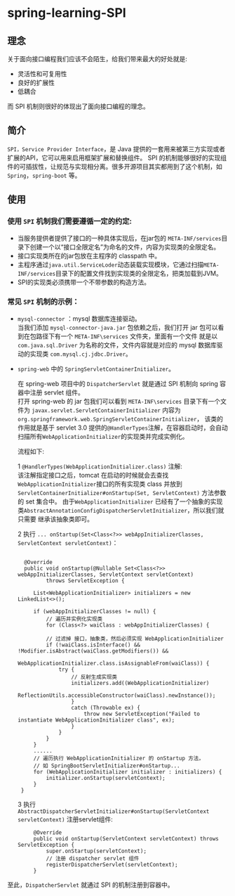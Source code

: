 # spring-learning-SPI

## 理念

关于面向接口编程我们应该不会陌生，给我们带来最大的好处就是:
- 灵活性和可复用性
- 良好的扩展性
- 低耦合

而 SPI 机制则很好的体现出了面向接口编程的理念。

## 简介

`SPI，Service Provider Interface`，是 Java 提供的一套用来被第三方实现或者扩展的API，它可以用来启用框架扩展和替换组件。
SPI 的机制能够很好的实现组件的可插拔性，让规范与实现相分离。很多开源项目其实都用到了这个机制，如 `Spring`，`spring-boot` 等。

## 使用

### 使用 ``SPI`` 机制我们需要遵循一定的约定:
- 当服务提供者提供了接口的一种具体实现后，在jar包的 `META-INF/services`目录下创建一个以“接口全限定名”为命名的文件，内容为实现类的全限定名。
- 接口实现类所在的jar包放在主程序的 classpath 中。
- 主程序通过`java.util.ServiceLoder`动态装载实现模块，它通过扫描`META-INF/services`目录下的配置文件找到实现类的全限定名，把类加载到JVM。
- SPI的实现类必须携带一个不带参数的构造方法。

### 常见 ``SPI`` 机制的示例：
- `mysql-connector` ：mysql 数据库连接驱动。  
当我们添加 `mysql-connector-java.jar` 包依赖之后，我们打开 jar 包可以看到在包路径下有一个 `META-INF\services` 文件夹，里面有一个文件
就是以 `com.java.sql.Driver` 为名称的文件，文件内容就是对应的 mysql 数据库驱动的实现类 `com.mysql.cj.jdbc.Driver`。

- `spring-web` 中的 `SpringServletContainerInitializer`。  
     
   在 spring-web 项目中的 `DispatcherServlet` 就是通过 SPI 机制向 spring 容器中注册 servlet 组件。  
   打开 spring-web 的 jar 包我们可以看到 `META-INF\services`
   目录下有一个文件为 `javax.servlet.ServletContainerInitializer` 内容为 `org.springframework.web.SpringServletContainerInitializer`，
   该类的作用就是基于 servlet 3.0 提供的`@HandlerTypes`注解，在容器启动时，会自动扫描所有`WebApplicationInitializer`的实现类并完成实例化。
   
   流程如下:
   
   1 `@HandlerTypes(WebApplicationInitializer.class)` 注解:  
   该注解指定接口之后，tomcat 在启动的时候就会去查找`WebApplicationInitializer`接口的所有实现类 class 并放到 
   `ServletContainerInitializer#onStartup(Set, ServletContext)` 方法参数的 set 集合中。
   由于`WebApplicationInitializer` 已经有了一个抽象的实现类`AbstractAnnotationConfigDispatcherServletInitializer`，所以我们就只需要
   继承该抽象类即可。
   
   2 执行 `... onStartup(Set<Class<?>> webAppInitializerClasses, ServletContext servletContext)`：  
   
   
   ```
    
     @Override
	 public void onStartup(@Nullable Set<Class<?>> webAppInitializerClasses, ServletContext servletContext)
			throws ServletException {

		List<WebApplicationInitializer> initializers = new LinkedList<>();

		if (webAppInitializerClasses != null) {
		    // 遍历并实例化实现类
		    for (Class<?> waiClass : webAppInitializerClasses) {
		    
		    // 过滤掉 接口，抽象类，然后必须实现 WebApplicationInitializer
		    if (!waiClass.isInterface() && !Modifier.isAbstract(waiClass.getModifiers()) && 
		                            WebApplicationInitializer.class.isAssignableFrom(waiClass)) {
                try {
                    // 反射生成实现类
                    initializers.add((WebApplicationInitializer)
                            ReflectionUtils.accessibleConstructor(waiClass).newInstance());
                    }
                    catch (Throwable ex) {
                        throw new ServletException("Failed to instantiate WebApplicationInitializer class", ex);
                    }
                }
            }
        }
        ......
        // 遍历执行 WebApplicationInitializer 的 onStartup 方法，
        // 如 SpringBootServletInitializer#onStartup...
        for (WebApplicationInitializer initializer : initializers) {
            initializer.onStartup(servletContext);
        }
	}

   ```
   
   3 执行 `AbstractDispatcherServletInitializer#onStartup(ServletContext servletContext)` 注册servlet组件:
   ```
        @Override
    	public void onStartup(ServletContext servletContext) throws ServletException {
    		super.onStartup(servletContext);
            // 注册 dispatcher servlet 组件
    		registerDispatcherServlet(servletContext);
    	}
   ```
至此，`DispatcherServlet` 就通过 SPI 的机制注册到容器中。



